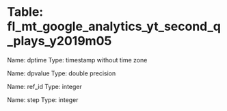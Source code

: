 Table: fl_mt_google_analytics_yt_second_q_plays_y2019m05
========================================================

Name: dptime
Type: timestamp without time zone

Name: dpvalue
Type: double precision

Name: ref_id
Type: integer

Name: step
Type: integer

